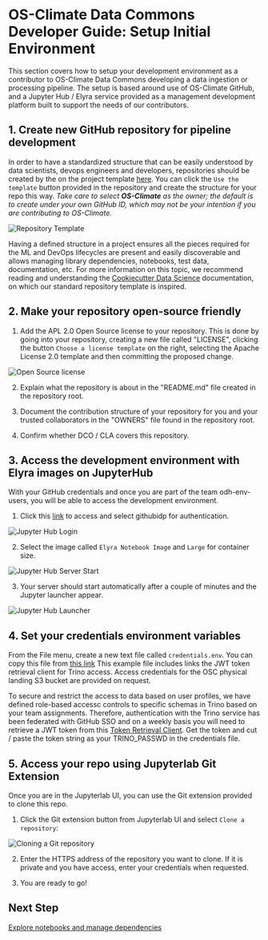 # OS-Climate Data Commons Developer Guide: Setup Initial Environment

This section covers how to  setup your development environment as a contributor to OS-Climate Data Commons developing a data ingestion or processing pipeline. The setup is based around use of OS-Climate GitHub, and a Jupyter Hub / Elyra service provided as a management development platform built to support the needs of our contributors.

## 1. Create new GitHub repository for pipeline development

In order to have a standardized structure that can be easily understood by data scientists, devops engineers and developers, repositories should be created by the on the project template [here][1]. You can click the `Use the template` button provided in the repository and create the structure for your repo this way.   *Take care to select **OS-Climate** as the owner; the default is to create under your own GitHub ID, which may not be your intention if you are contributing to OS-Climate.*

![Repository Template](../images/developer_guide/aicoe-project-template.png)

 Having a defined structure in a project ensures all the pieces required for the ML and DevOps lifecycles are present and easily discoverable and allows managing library dependencies, notebooks, test data, documentation, etc. For more information on this topic, we recommend reading and understanding the [Cookiecutter Data Science][2] documentation, on which our standard repository template is inspired.

## 2. Make your repository open-source friendly

1. Add the APL 2.0 Open Source license to your repository. This is done by going into your repository, creating a new file called "LICENSE", clicking the button `Choose a license template` on the right, selecting the Apache License 2.0 template and then committing the proposed change.

![Open Source license](../images/developer_guide/repo-choose-license.png)

2. Explain what the repository is about in the "README.md" file created in the repository root.

3. Document the contribution structure of your repository for you and your trusted collaborators in the "OWNERS" file found in the repository root.

4. Confirm whether DCO / CLA covers this repository.

## 3. Access the development environment with Elyra images on JupyterHub

With your GitHub credentials and once you are part of the team odh-env-users, you will be able to access the development environment.

1. Click this [link][2] to access and select githubidp for authentication.

![Jupyter Hub Login](../images/developer_guide/jupyterhub-login.png)

2. Select the image called `Elyra Notebook Image` and `Large` for container size.

![Jupyter Hub Server Start](../images/developer_guide/jupyterhub-startserver.png)

3. Your server should start automatically after a couple of minutes and the Jupyter launcher appear.

![Jupyter Hub Launcher](../images/developer_guide/jupyterhub-launcher.png)

## 4. Set your credentials environment variables

From the File menu, create a new text file called `credentials.env`.
You can copy this file from [this link](https://github.com/os-climate/os_c_data_commons/blob/main/docs/credentials.env)
This example file includes links the JWT token retrieval client for Trino access.
Access credentials for the OSC physical landing S3 bucket are provided on request.

To secure and restrict the access to data based on user profiles, we have defined role-based accessc controls to specific schemas in Trino based on your team assignments. Therefore, authentication with the Trino service has been federated with GitHub SSO and on a weekly basis you will need to retrieve a JWT token from this [Token Retrieval Client][3]. Get the token and cut / paste the token string as your TRINO_PASSWD in the credentials file.

## 5. Access your repo using Jupyterlab Git Extension

Once you are in the Jupyterlab UI, you can use the Git extension provided to clone this repo.

1. Click the Git extension button from Jupyterlab UI and select `Clone a repository`:
   
![Cloning a Git repository](../images/developer_guide/jupyterhub-gitclone.png)

2. Enter the HTTPS address of the repository you want to clone. If it is private and you have access, enter your credentials when requested.
   
3. You are ready to go!

## Next Step

[Explore notebooks and manage dependencies](./explore-notebooks-and-manage-dependencies.md)

[1]: https://github.com/aicoe-aiops/project-template
[2]: https://jupyterhub-odh-jupyterhub.apps.odh-cl1.apps.os-climate.org/
[3]: https://das-odh-trino.apps.odh-cl1.apps.os-climate.org/
